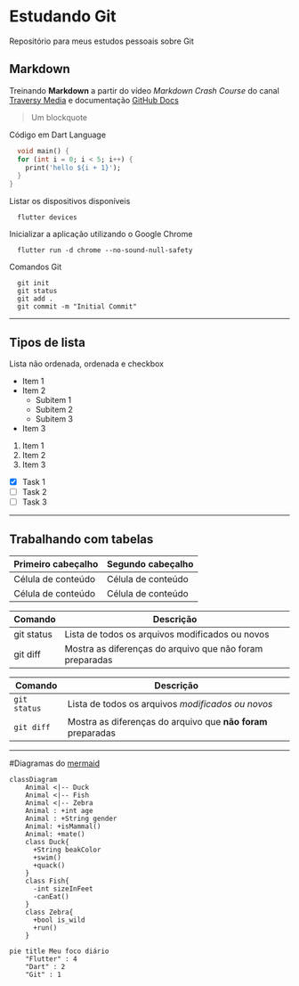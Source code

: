 # Estudando Git

Repositório para meus estudos pessoais sobre Git

## Markdown

Treinando **Markdown** a partir do vídeo _Markdown Crash Course_ do canal [Traversy Media](https://www.youtube.com/watch?v=HUBNt18RFbo) e documentação [GitHub Docs](https://docs.github.com/pt/get-started/writing-on-github/getting-started-with-writing-and-formatting-on-github/basic-writing-and-formatting-syntax)

> Um blockquote

Código em Dart Language

```dart
  void main() {
  for (int i = 0; i < 5; i++) {
    print('hello ${i + 1}');
  }
}
```

Listar os dispositivos disponíveis

```flutter
  flutter devices
```

Inicializar a aplicação utilizando o Google Chrome

```flutter
  flutter run -d chrome --no-sound-null-safety
```

Comandos Git

```
  git init
  git status
  git add .
  git commit -m "Initial Commit"
```

---

## Tipos de lista

Lista não ordenada, ordenada e checkbox

- Item 1
- Item 2
  - Subitem 1
  - Subitem 2
  - Subitem 3
- Item 3

1. Item 1
1. Item 2
1. Item 3

- [x] Task 1
- [ ] Task 2
- [ ] Task 3

---

## Trabalhando com tabelas

| Primeiro cabeçalho | Segundo cabeçalho  |
| ------------------ | ------------------ |
| Célula de conteúdo | Célula de conteúdo |
| Célula de conteúdo | Célula de conteúdo |

| Comando    | Descrição                                                |
| ---------- | -------------------------------------------------------- |
| git status | Lista de todos os arquivos modificados ou novos          |
| git diff   | Mostra as diferenças do arquivo que não foram preparadas |

| Comando      | Descrição                                                    |
| ------------ | ------------------------------------------------------------ |
| `git status` | Lista de todos os arquivos _modificados ou novos_            |
| `git diff`   | Mostra as diferenças do arquivo que **não foram** preparadas |

---

#Diagramas do [mermaid](https://mermaid-js.github.io/mermaid/#/)

```mermaid
classDiagram
    Animal <|-- Duck
    Animal <|-- Fish
    Animal <|-- Zebra
    Animal : +int age
    Animal : +String gender
    Animal: +isMammal()
    Animal: +mate()
    class Duck{
      +String beakColor
      +swim()
      +quack()
    }
    class Fish{
      -int sizeInFeet
      -canEat()
    }
    class Zebra{
      +bool is_wild
      +run()
    }

```

```mermaid
pie title Meu foco diário
    "Flutter" : 4
    "Dart" : 2
    "Git" : 1
```

